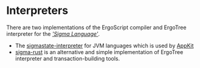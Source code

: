 # Interpreters

There are two implementations of the ErgoScript compiler and ErgoTree interpreter for the [*'Sigma Language'*](sigma-lang.md).

- The [sigmastate-interpreter](sigmastate-interpreter.md) for JVM languages which is used by [AppKit](appkit.md)
- [sigma-rust](sigma-rust.md) is an alternative and simple implementation of ErgoTree interpreter and transaction-building tools.
